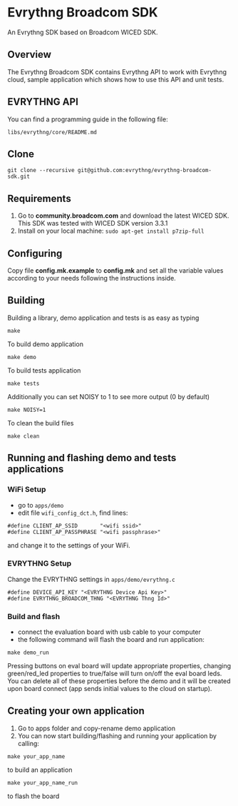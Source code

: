 # Evrythng Broadcom SDK

An Evrythng SDK based on Broadcom WICED SDK.

## Overview

The Evrythng Broadcom SDK contains Evrythng API to work with Evrythng cloud, sample application which shows how to use this API and unit tests.

## EVRYTHNG API

You can find a programming guide in the following file:
```
libs/evrythng/core/README.md
```

## Clone

`git clone --recursive git@github.com:evrythng/evrythng-broadcom-sdk.git`

## Requirements

1. Go to **community.broadcom.com** and download the latest WICED SDK. This SDK was tested with WICED SDK version 3.3.1
2. Install on your local machine: `sudo apt-get install p7zip-full` 

## Configuring

Copy file **config.mk.example** to **config.mk** and set all the variable values according to your needs following the instructions inside.

## Building

Building a library, demo application and tests is as easy as typing
```
make
```
To build demo application
```
make demo
```
To build tests application
```
make tests
```
Additionally you can set NOISY to 1 to see more output (0 by default) 
```
make NOISY=1
```
To clean the build files
```
make clean
```
## Running and flashing demo and tests applications

### WiFi Setup

* go to `apps/demo`
* edit file `wifi_config_dct.h`, find lines:
```
#define CLIENT_AP_SSID       "<wifi ssid>"
#define CLIENT_AP_PASSPHRASE "<wifi passphrase>"
```
and change it to the settings of your WiFi.

### EVRYTHNG Setup

Change the EVRYTHNG settings in `apps/demo/evrythng.c`
```
#define DEVICE_API_KEY "<EVRYTHNG Device Api Key>"
#define EVRYTHNG_BROADCOM_THNG "<EVRYTHNG Thng Id>"
```

### Build and flash

* connect the evaluation board with usb cable to your computer
* the following command will flash the board and run application:

`make demo_run`

Pressing buttons on eval board will update appropriate properties, changing green/red_led properties to true/false will turn on/off the eval board leds. You can delete all of these properties before the demo and it will be created upon board connect (app sends initial values to the cloud on startup).


## Creating your own application

1. Go to apps folder and copy-rename demo application
3. You can now start building/flashing and running your application by calling:
```
make your_app_name
```
to build an application
```
make your_app_name_run
```
to flash the board
